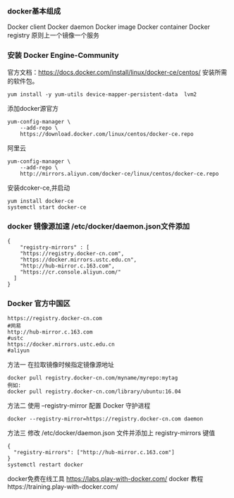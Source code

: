 ### docker基本组成
Docker client
Docker daemon
Docker image
Docker container
Docker registry
原则上一个镜像一个服务
### 安装 Docker Engine-Community
官方文档：https://docs.docker.com/install/linux/docker-ce/centos/
安装所需的软件包。
```
yum install -y yum-utils device-mapper-persistent-data  lvm2
```
添加docker源官方
```
yum-config-manager \
    --add-repo \
    https://download.docker.com/linux/centos/docker-ce.repo
```
阿里云
```
yum-config-manager \
	--add-repo \
	http://mirrors.aliyun.com/docker-ce/linux/centos/docker-ce.repo
```
安装dcoker-ce,并启动
```
yum install docker-ce
systemctl start docker-ce
```

### docker 镜像源加速 /etc/docker/daemon.json文件添加
```
{
    "registry-mirrors" : [
    "https://registry.docker-cn.com",
    "https://docker.mirrors.ustc.edu.cn",
    "http://hub-mirror.c.163.com",
    "https://cr.console.aliyun.com/"
  ]
}
```
### Docker 官方中国区
```
https://registry.docker-cn.com
#网易
http://hub-mirror.c.163.com
#ustc
https://docker.mirrors.ustc.edu.cn
#aliyun

```


方法一
在拉取镜像时候指定镜像源地址
```
docker pull registry.docker-cn.com/myname/myrepo:mytag
例如:
docker pull registry.docker-cn.com/library/ubuntu:16.04
```
方法二 
使用 –registry-mirror 配置 Docker 守护进程

```
docker --registry-mirror=https://registry.docker-cn.com daemon
```
方法三
修改 /etc/docker/daemon.json 文件并添加上 registry-mirrors 键值
```
{
  "registry-mirrors": ["http://hub-mirror.c.163.com"]
}
systemctl restart docker
```

docker免费在线工具  https://labs.play-with-docker.com/
docker 教程https://training.play-with-docker.com/
